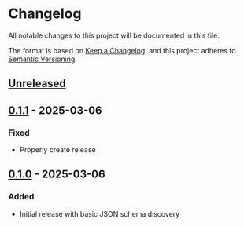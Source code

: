 # Changelog

All notable changes to this project will be documented in this file.

The format is based on [Keep a Changelog](https://keepachangelog.com/en/1.0.0/),
and this project adheres to [Semantic Versioning](https://semver.org/spec/v2.0.0.html).

## [Unreleased]

## [0.1.1] - 2025-03-06
### Fixed
- Properly create release

## [0.1.0] - 2025-03-06
### Added
- Initial release with basic JSON schema discovery

[Unreleased]: https://github.com/dataunitylab/jsonoid-discovery/compare/v0.1.1...HEAD
[0.1.1]: https://github.com/dataunitylab/jsonoid-discovery/releases/tag/v0.1.0...v0.1.1
[0.1.0]: https://github.com/dataunitylab/jsonoid-discovery/releases/tag/v0.1.0
